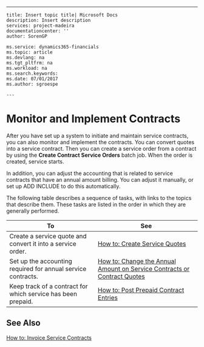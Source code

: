 ---
    title: Insert topic title| Microsoft Docs
    description: Insert description
    services: project-madeira
    documentationcenter: ''
    author: SorenGP

    ms.service: dynamics365-financials
    ms.topic: article
    ms.devlang: na
    ms.tgt_pltfrm: na
    ms.workload: na
    ms.search.keywords:
    ms.date: 07/01/2017
    ms.author: sgroespe

    ---
# Monitor and Implement Contracts
After you have set up a system to initiate and maintain service contracts, you can also monitor and implement the contracts. You can convert quotes into a service contract. Then you can create a service order from a contract by using the **Create Contract Service Orders** batch job. When the order is created, service starts.  
  
 In addition, you can adjust the accounting that is related to service contracts that have an annual amount billing. You can adjust it manually, or set up ADD INCLUDE<!--[!INCLUDE[navnow](../../includes/navnow_md.md)]--> to do this automatically.  
  
 The following table describes a sequence of tasks, with links to the topics that describe them. These tasks are listed in the order in which they are generally performed.  
  
|**To**|**See**|  
|------------|-------------|  
|Create a service quote and convert it into a service order.|[How to: Create Service Quotes](../FullExperience/how-to-create-service-quotes.md)|  
|Set up the accounting required for annual service contracts.|[How to: Change the Annual Amount on Service Contracts or Contract Quotes](../FullExperience/how-to-change-the-annual-amount-on-service-contracts-or-contract-quotes.md)|  
|Keep track of a contract for which service has been prepaid.|[How to: Post Prepaid Contract Entries](../FullExperience/how-to-post-prepaid-contract-entries.md)|  
  
## See Also  
 [How to: Invoice Service Contracts](../FullExperience/how-to-invoice-service-contracts.md)